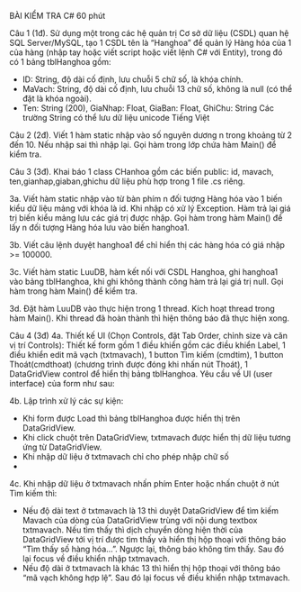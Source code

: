 BÀI KIỂM TRA C# 60 phút 

Câu 1 (1đ). Sử dụng một trong các hệ quản trị Cơ sở dữ liệu (CSDL) quan hệ SQL 
Server/MySQL, tạo 1 CSDL tên là “Hanghoa” để quản lý Hàng hóa của 1 của hàng (nhập tay 
hoặc viết script hoặc viết lệnh C# với Entity), trong đó có 1 bảng tblHanghoa gồm:

+ ID: String, độ dài cố định, lưu chuỗi 5 chữ số, là khóa chính.
+ MaVach: String, độ dài cố định, lưu chuỗi 13 chữ số, không là null (có thể đặt là khóa ngoài).
+ Ten: String (200), GiaNhap: Float, GiaBan: Float, GhiChu: String
Các trường String có thể lưu dữ liệu unicode Tiếng Việt

Câu 2 (2đ). Viết 1 hàm static nhập vào số nguyên dương n trong khoảng từ 2 đến 10. Nếu nhập 
sai thì nhập lại. Gọi hàm trong lớp chứa hàm Main() để kiểm tra.

Câu 3 (3đ). 
Khai báo 1 class CHanhoa gồm các biến public: id, mavach, ten,gianhap,giaban,ghichu dữ liệu 
phù hợp trong 1 file .cs riêng.

3a. Viết hàm static nhập vào từ bàn phím n đối tượng Hàng hóa vào 1 biến kiểu dữ liệu mảng
với khóa là id. Khi nhập có xử lý Exception. Hàm trả lại giá trị biến kiểu mảng lưu các giá trị
được nhập. Gọi hàm trong hàm Main() để lấy n đối tượng Hàng hóa lưu vào biến hanghoa1.

3b. Viết câu lệnh duyệt hanghoa1 để chỉ hiển thị các hàng hóa có giá nhập >= 100000.

3c. Viết hàm static LuuDB, hàm kết nối với CSDL Hanghoa, ghi hanghoa1 vào bảng 
tblHanghoa, khi ghi không thành công hàm trả lại giá trị null. Gọi hàm trong hàm Main() để
kiểm tra.

3d. Đặt hàm LuuDB vào thực hiện trong 1 thread. Kích hoạt thread trong hàm Main(). Khi thread đã 
hoàn thành thì hiện thông báo đã thực hiện xong.

Câu 4 (3đ)
4a. Thiết kế UI (Chọn Controls, đặt Tab Order, chỉnh size và căn vị trí Controls):
Thiết kế form gồm 1 điều khiển gồm các điều khiển Label, 1 điều khiển edit mã vạch 
(txtmavach), 1 button Tìm kiếm (cmdtim), 1 button Thoát(cmdthoat) (chương trình được 
đóng khi nhấn nút Thoát), 1 DataGridView control để hiển thị bảng tblHanghoa.
Yêu cầu về UI (user interface) của form như sau:

4b. Lập trình xử lý các sự kiện:
+ Khi form được Load thì bảng tblHanghoa được hiển thị trên DataGridView.
+ Khi click chuột trên DataGridView, txtmavach được hiển thị dữ liệu tương ứng từ
DataGridView.
+ Khi nhập dữ liệu ở txtmavach chỉ cho phép nhập chữ số
+ 
4c. Khi nhập dữ liệu ở txtmavach nhấn phím Enter hoặc nhấn chuột ở nút Tìm kiếm thì:
+ Nếu độ dài text ở txtmavach là 13 thì duyệt DataGridView để tìm kiếm Mavach của dòng của
DataGridView trùng với nội dung textbox txtmavach. Nếu tìm thấy thì dịch chuyển dòng hiện 
thời của DataGridView tới vị trí được tìm thấy và hiển thị hộp thoại với thông báo “Tìm thấy số
hàng hóa…”. Ngược lại, thông báo không tìm thấy. Sau đó lại focus về điều khiển nhập 
txtmavach.
+ Nếu độ dài ở txtmavach là khác 13 thì hiển thị hộp thoại với thông báo “mã vạch không hợp 
lệ”. Sau đó lại focus về điều khiển nhập txtmavach.
